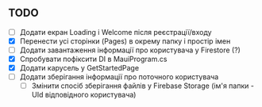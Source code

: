 ## TODO
- [ ] Додати екран Loading i Welcome після реєстрації/входу
- [x] Перенести усі сторінки (Pages) в окрему папку і простір імен
- [ ] Додати завантаження інформації про користувача у Firestore (?)
- [x] Спробувати пофіксити DI в MauiProgram.cs
- [x] Додати карусель у GetStartedPage
- [ ] Додати зберігання інформації про поточного користувача
  - [ ] Змінити спосіб зберігання файлів у Firebase Storage (ім'я папки - UId відповідного користувача)
